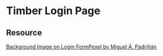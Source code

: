 # Timber Login Page

## Resource
[Background Image on Login FormPexel by Miguel Á. Padriñán](https://www.pexels.com/photo/brown-wooden-surface-230515/)


